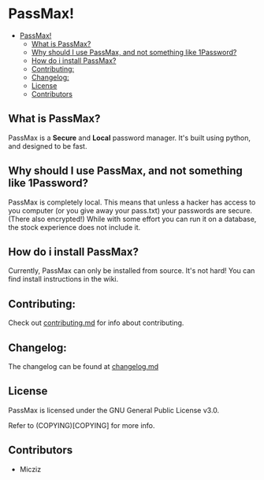 # PassMax!

- [PassMax!](#passmax)
  - [What is PassMax?](#what-is-passmax)
  - [Why should I use PassMax, and not something like 1Password?](#why-should-i-use-passmax-and-not-something-like-1password)
  - [How do i install PassMax?](#how-do-i-install-passmax)
  - [Contributing:](#contributing)
  - [Changelog:](#changelog)
  - [License](#license)
  - [Contributors](#contributors)

## What is PassMax?

PassMax is a **Secure** and **Local** password manager. It's built using python, and designed to be fast.

## Why should I use PassMax, and not something like 1Password?

PassMax is completely local. This means that unless a hacker has access to you computer (or you give away your pass.txt) your passwords are secure. (There also encrypted!) While with some effort you can run it on a database, the stock experience does not include it. 


## How do i install PassMax?

Currently, PassMax can only be installed from source. It's not hard! You can find install instructions in the wiki.

## Contributing:

Check out [contributing.md](contributing.md) for info about contributing.

## Changelog:

The changelog can be found at [changelog.md](changelog.md)

## License

PassMax is licensed under the GNU General Public License v3.0.

Refer to (COPYING)[COPYING] for more info.

## Contributors

- Micziz